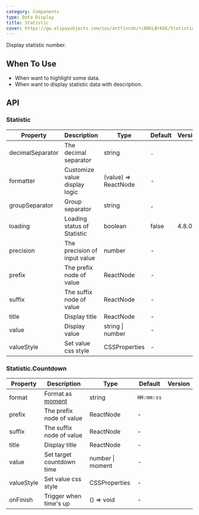 ```yaml
---
category: Components
type: Data Display
title: Statistic
cover: https://gw.alipayobjects.com/zos/antfincdn/rcBNhLBrKbE/Statistic.svg
---
```


Display statistic number.

## When To Use

- When want to highlight some data.
- When want to display statistic data with description.

## API

### Statistic

| Property         | Description                   | Type                 | Default | Version |
| ---------------- | ----------------------------- | -------------------- | ------- | ------- |
| decimalSeparator | The decimal separator         | string               | `.`     |         |
| formatter        | Customize value display logic | (value) => ReactNode | -       |         |
| groupSeparator   | Group separator               | string               | `,`     |         |
| loading          | Loading status of Statistic   | boolean              | false   | 4.8.0   |
| precision        | The precision of input value  | number               | -       |         |
| prefix           | The prefix node of value      | ReactNode            | -       |         |
| suffix           | The suffix node of value      | ReactNode            | -       |         |
| title            | Display title                 | ReactNode            | -       |         |
| value            | Display value                 | string \| number     | -       |         |
| valueStyle       | Set value css style           | CSSProperties        | -       |         |

### Statistic.Countdown

| Property   | Description                              | Type             | Default    | Version |
| ---------- | ---------------------------------------- | ---------------- | ---------- | ------- |
| format     | Format as [moment](http://momentjs.com/) | string           | `HH:mm:ss` |         |
| prefix     | The prefix node of value                 | ReactNode        | -          |         |
| suffix     | The suffix node of value                 | ReactNode        | -          |         |
| title      | Display title                            | ReactNode        | -          |         |
| value      | Set target countdown time                | number \| moment | -          |         |
| valueStyle | Set value css style                      | CSSProperties    | -          |         |
| onFinish   | Trigger when time's up                   | () => void       | -          |         |
